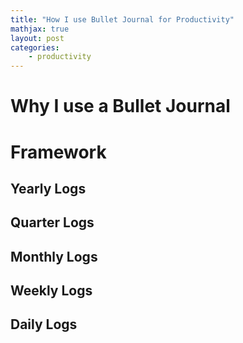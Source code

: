 ```yaml
---
title: "How I use Bullet Journal for Productivity"
mathjax: true
layout: post
categories:
    - productivity
---
```


# Why I use a Bullet Journal


# Framework

## Yearly Logs


## Quarter Logs



## Monthly Logs


## Weekly Logs


## Daily Logs



